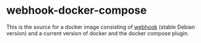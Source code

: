 # webhook-docker-compose

This is the source for a docker image consisting of [webhook](https://github.com/adnanh/webhook) (stable Debian version) and a current version of docker and the docker compose plugin.

